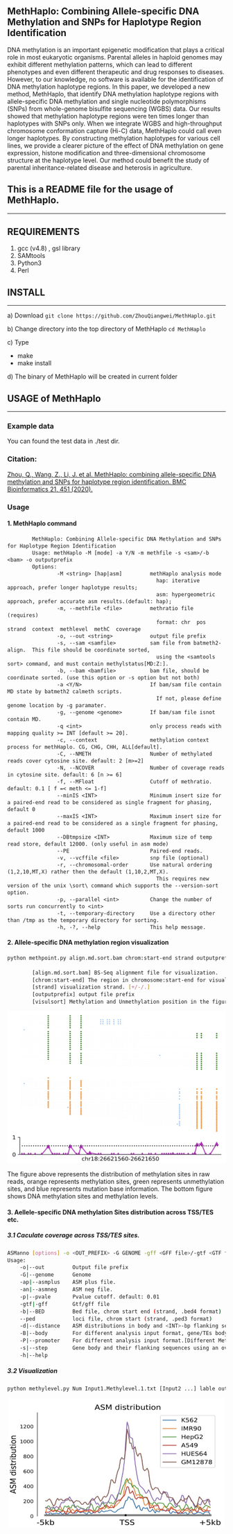 ## MethHaplo: Combining Allele-specific DNA Methylation and SNPs for Haplotype Region Identification 

DNA methylation is an important epigenetic modification that plays a critical role in most eukaryotic organisms. Parental alleles in haploid genomes may exhibit different methylation patterns, which can lead to different phenotypes and even different therapeutic and drug responses to diseases. However, to our knowledge, no software is available for the identification of DNA methylation haplotype regions. In this paper, we developed a new method, MethHaplo, that identify DNA methylation haplotype regions with allele-specific DNA methylation and single nucleotide polymorphisms (SNPs) from whole-genome bisulfite sequencing (WGBS) data. Our results showed that methylation haplotype regions were ten times longer than haplotypes with SNPs only. When we integrate WGBS and high-throughput chromosome conformation capture (Hi-C) data, MethHaplo could call even longer haplotypes. By constructing methylation haplotypes for various cell lines, we provide a clearer picture of the effect of DNA methylation on gene expression, histone modification and three-dimensional chromosome structure at the haplotype level. Our method could benefit the study of parental inheritance-related disease and heterosis in agriculture.

## This is a README file for the usage of MethHaplo.
------

## REQUIREMENTS
1. gcc (v4.8) , gsl library
2. SAMtools
3. Python3
4. Perl

## INSTALL
------
a) Download
`git clone https://github.com/ZhouQiangwei/MethHaplo.git`

b) Change directory into the top directory of MethHaplo
`cd MethHaplo`

c) Type
- make
- make install

d) The binary of MethHaplo will be created in current folder

## USAGE of MethHaplo
------
### Example data
You can found the test data in ./test dir.

### Citation:
[Zhou, Q., Wang, Z., Li, J. et al. MethHaplo: combining allele-specific DNA methylation and SNPs for haplotype region identification. BMC Bioinformatics 21, 451 (2020).](https://bmcbioinformatics.biomedcentral.com/articles/10.1186/s12859-020-03798-7)

### Usage
#### 1. MethHaplo command
```
        MethHaplo: Combining Allele-specific DNA Methylation and SNPs for Haplotype Region Identification
        Usage: methHaplo -M [mode] -a Y/N -m methfile -s <sam>/-b <bam> -o outputprefix
        Options:
                -M <string> [hap|asm]         methHaplo analysis mode
                                                hap: iterative approach, prefer longer haplotype results;
                                                asm: hypergeometric approach, prefer accurate asm results.(default: hap);
                -m, --methfile <file>         methratio file (requires)
                                                format: chr  pos  strand  context  methlevel  methC  coverage
                -o, --out <string>            output file prefix
                -s, --sam <samfile>           sam file from batmeth2-align.  This file should be coordinate sorted, 
                                                using the <samtools sort> command, and must contain methylstatus[MD:Z:].
                -b, --bam <bamfile>           bam file, should be coordinate sorted. (use this option or -s option but not both)
                -a <Y/N>                      If bam/sam file contain MD state by batmeth2 calmeth scripts.
                                                If not, please define genome location by -g paramater.
                -g, --genome <genome>         If bam/sam file isnot contain MD.
                -q <int>                      only process reads with mapping quality >= INT [default >= 20].
                -c, --context                 methylation context process for methHaplo. CG, CHG, CHH, ALL[default].
                -C, --NMETH                   Number of methylated reads cover cytosine site. default: 2 [m>=2]
                -N, --NCOVER                  Number of coverage reads in cytosine site. default: 6 [n >= 6]
                -f, --MFloat                  Cutoff of methratio. default: 0.1 [ f =< meth <= 1-f]
                --minIS <INT>                 Minimum insert size for a paired-end read to be considered as single fragment for phasing, default 0
                --maxIS <INT>                 Maximum insert size for a paired-end read to be considered as a single fragment for phasing, default 1000
                --DBtmpsize <INT>             Maximum size of temp read store, default 12000. (only useful in asm mode)
                --PE                          Paired-end reads.
                -v, --vcffile <file>          snp file (optional)
                -r, --chromosomal-order       Use natural ordering (1,2,10,MT,X) rather then the default (1,10,2,MT,X). 
                                                This requires new version of the unix \sort\ command which supports the --version-sort option.
                -p, --parallel <int>          Change the number of sorts run concurrently to <int>
                -t, --temporary-directory     Use a directory other than /tmp as the temporary directory for sorting.
                -h, -?, --help                This help message.
```

#### 2. Allele-specific DNA methylation region visualization
```bash
python methpoint.py align.md.sort.bam chrom:start-end strand outputprefix visulsort

        [align.md.sort.bam] BS-Seq alignment file for visualization.
        [chrom:start-end] The region in chromosome:start-end for visualization.
        [strand] visualization strand. [+/-/.]
        [outputprefix] output file prefix
        [visulsort] Methylation and Unmethylation position in the figure. [0/1]
```

<p align="center">
        <img src="scripts/asmexample.png" alt="asmexample"  width="550" height="350">
</p>

The figure above represents the distribution of methylation sites in raw reads, orange represents methylation sites, green represents unmethylation sites, and blue represents mutation base information. The bottom figure shows DNA methylation sites and methylation levels.

#### 3. Aellele-specific DNA methylation Sites distribution across TSS/TES etc.

##### 3.1 Caculate coverage across TSS/TES sites.

```bash
ASManno [options] -o <OUT_PREFIX> -G GENOME -gff <GFF file>/-gtf <GTF file>/-b <bed file> -ap <asm plus file> -an <asm neg file>
Usage:
	-o|--out         Output file prefix
	-G|--genome      Genome
	-ap|--asmplus    ASM plus file.
	-an|--asmneg     ASM neg file.
	-p|--pvale       Pvalue cutoff. default: 0.01
	-gtf|-gff        Gtf/gff file
	-b|--BED         Bed file, chrom start end (strand, .bed4 format)
	--ped            loci file, chrom start (strand, .ped3 format)
	-d|--distance    ASM distributions in body and <INT>-bp flanking sequences. The distance of upstream and downstream. default:2000
	-B|--body        For different analysis input format, gene/TEs body methylation level. [Different Methylation Gene(DMG/DMT...)]
	-P|--promoter    For different analysis input format.[Different Methylation Promoter(DMP)]
	-s|--step        Gene body and their flanking sequences using an overlapping sliding window of 5% of the sequence length at a step of 0.8% of the sequence length. So default step: 0.008 (0.8%)
	-h|--help
```

##### 3.2 Visualization

```bash
python methylevel.py Num Input1.Methylevel.1.txt [Input2 ...] lable outprefix
```
<p align="center">
        <img src="scripts/asmsites.png" alt="asmsite"  width="500" height="300">
</p>






